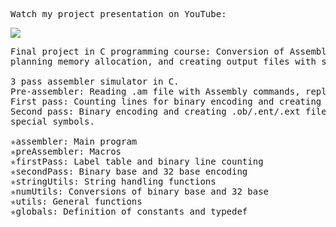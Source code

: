 <pre>Watch my project presentation on YouTube:</pre>
[![](https://markdown-videos.deta.dev/youtube/Nqj4Hy7Fjro)](https://youtu.be/Nqj4Hy7Fjro)


<pre>Final project in C programming course: Conversion of Assembly input files into binary code: replacing macros,
planning memory allocation, and creating output files with special characters in 32-base format.

3 pass assembler simulator in C.
Pre-assembler: Reading .am file with Assembly commands, replacing macros and creating .as file.
First pass: Counting lines for binary encoding and creating label table.
Second pass: Binary encoding and creating .ob/.ent/.ext files with encoding from binary base to 32 base with
special symbols.

✯assembler: Main program
✯preAssembler: Macros
✯firstPass: Label table and binary line counting
✯secondPass: Binary base and 32 base encoding
✯stringUtils: String handling functions
✯numUtils: Conversions of binary base and 32 base
✯utils: General functions
✯globals: Definition of constants and typedef</pre>
